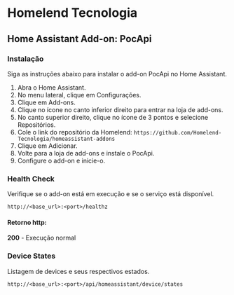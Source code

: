 # Homelend Tecnologia
## Home Assistant Add-on: PocApi

### Instalação

Siga as instruções abaixo para instalar o add-on PocApi no Home Assistant.

1. Abra o Home Assistant.
2. No menu lateral, clique em Configurações.
3. Clique em Add-ons.
4. Clique no ícone no canto inferior direito para entrar na loja de add-ons.
5. No canto superior direito, clique no ícone de 3 pontos e selecione Repositórios.
6. Cole o link do repositório da Homelend: `https://github.com/Homelend-Tecnologia/homeassistant-addons`
7. Clique em Adicionar.
8. Volte para a loja de add-ons e instale o PocApi.
9. Configure o add-on e inicie-o.

### Health Check
Verifique se o add-on está em execução e se o serviço está disponível.

```http://<base_url>:<port>/healthz```

#### Retorno http:
**200** - Execução normal

### Device States
Listagem de devices e seus respectivos estados.

```http://<base_url>:<port>/api/homeassistant/device/states```

